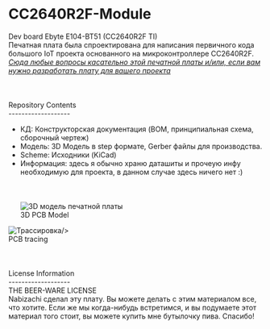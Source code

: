 # CC2640R2F-Module
Dev board Ebyte E104-BT51 (CC2640R2F TI) <br/>
Печатная плата была спроектирована для написания первичного кода большого IoT проекта основанного на микроконтроллере CC2640R2F.<br/>
*[Сюда любые вопросы касательно этой печатной платы и/или, если вам нужно разработать плату для вашего проекта](https://www.upwork.com/freelancers/~01481c3fd0a27295ae?s=1110580753891577856)*<br/><br/><br/><br/>
Repository Contents<br/>
-------------------<br/>
- КД: Конструкторская документация (BOM, принципиальная схема, сборочный чертеж)<br/>
- Модель: 3D Модель в step формате, Gerber файлы для производства.<br/>
- Scheme: Исходники (KiCad)<br/>
- Информация: здесь я обычно храню даташиты и прочеую инфу необходимую для проекта, в данном случае здесь ничего нет :)<br/><br/><br/><br/>
![3D модель печатной платы](https://sun9-53.userapi.com/impg/ON1FBJHTmMbXcHkyFC4urGDAB8AhF2gm2XHa_w/bvMUPCaGUyU.jpg?size=800x674&quality=96&sign=1049d1adaca157e9ead0a4e1143808b8&type=album)<br/>
3D PCB Model<br/>

![Трассировка](https://sun9-40.userapi.com/impg/dxCDJtVv9gojRy1lbPbcVciXbI0WxGCnUIw2lQ/cigxnNteQoU.jpg?size=653x790&quality=96&sign=00ced6f5824219e772e22e7958757795&type=album)/><br>
PCB tracing<br/><br/><br/><br>
License Information<br/>
-------------------<br/>
THE BEER-WARE LICENSE<br/>
Nabizachi сделал эту плату. Вы можете делать с этим материалом все, что хотите. Если же мы когда-нибудь встретимся, и вы подумаете этот материал того стоит, вы можете купить мне бутылочку пива. Спасибо!

